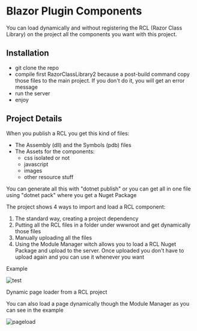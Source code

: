 # Blazor Plugin Components

You can load dynamically and without registering the RCL (Razor Class Library) on the project all the components you want with this project.

## Installation

* git clone the repo
* compile first RazorClassLibrary2 because a post-build command copy those files to the main project. If you don't do it, you will get an error message
* run the server
* enjoy

## Project Details

When you publish a RCL you get this kind of files:
* The Assembly (dll) and the Symbols (pdb) files
* The Assets for the components:
  * css isolated or not
  * javascript
  * images
  * other resource stuff

You can generate all this with "dotnet publish" or you can get all in one file using "dotnet pack" where you get a Nuget Package

The project shows 4 ways to import and load a RCL component:

1. The standard way, creating a project dependency
2. Putting all the RCL files in a folder under wwwroot and get dynamically those files
3. Manually uploading all the files
4. Using the Module Manager witch allows you to load a RCL Nuget Package and upload to the server. Once uploaded you don't have to upload again and you can use it whenever you want

Example

![test](https://user-images.githubusercontent.com/9949584/160662593-5f765ee3-149c-4a0c-a0fe-a22d6a3193c7.gif)


Dynamic page loader from a RCL project

You can also load a page dynamically though the Module Manager as you can see in the example

![pageload](https://user-images.githubusercontent.com/9949584/170790487-02d37b12-465e-4afe-8f4f-365b953b5341.gif)
